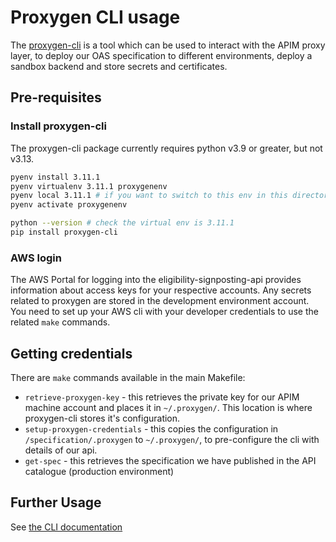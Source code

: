# Proxygen CLI usage

The [proxygen-cli](https://github.com/NHSDigital/proxygen-cli/tree/main) is a tool which can be used to interact with the APIM proxy layer,
to deploy our OAS specification to different environments, deploy a sandbox backend and store secrets and certificates.

## Pre-requisites

### Install proxygen-cli

The proxygen-cli package currently requires python v3.9 or greater, but not v3.13.

```bash
pyenv install 3.11.1
pyenv virtualenv 3.11.1 proxygenenv
pyenv local 3.11.1 # if you want to switch to this env in this directory
pyenv activate proxygenenv

python --version # check the virtual env is 3.11.1
pip install proxygen-cli
```

### AWS login

The AWS Portal for logging into the eligibility-signposting-api provides information about access keys for your respective accounts. Any secrets related to proxygen are stored
in the development environment account. You need to set up your AWS cli with your developer credentials to use the related `make` commands.

## Getting credentials

There are `make` commands available in the main Makefile:

* `retrieve-proxygen-key` - this retrieves the private key for our APIM machine account and places it in `~/.proxygen/`. This location is where proxygen-cli stores it's configuration.
* `setup-proxygen-credentials` - this copies the configuration in `/specification/.proxygen` to `~/.proxygen/`, to pre-configure the cli with details of our api.
* `get-spec` - this retrieves the specification we have published in the API catalogue (production environment)

## Further Usage

See [the CLI documentation](https://nhsd-confluence.digital.nhs.uk/pages/viewpage.action?spaceKey=APM&title=Proxygen+CLI+user+guide)
